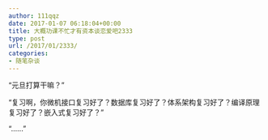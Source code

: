```yaml
---
author: 111qqz
date: 2017-01-07 06:18:04+00:00
title: 大概功课不忙才有资本谈恋爱吧2333
type: post
url: /2017/01/2333/
categories:
- 随笔杂谈
---
```


“元旦打算干嘛？”

“复习啊，你微机接口复习好了？数据库复习好了？体系架构复习好了？编译原理复习好了？嵌入式复习好了？”

“......”
